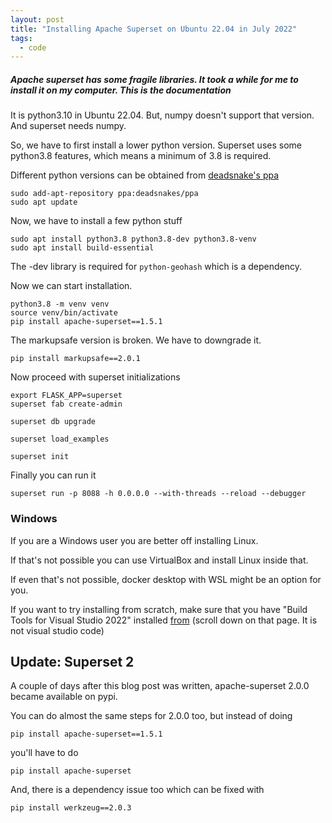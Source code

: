```yaml
---
layout: post
title: "Installing Apache Superset on Ubuntu 22.04 in July 2022"
tags:
  - code
---
```


##### Apache superset has some fragile libraries. It took a while for me to install it on my computer. This is the documentation #####

It is python3.10 in Ubuntu 22.04. But, numpy doesn't support that version. And superset needs numpy.

So, we have to first install a lower python version. Superset uses some python3.8 features, which means a minimum of 3.8 is required.

Different python versions can be obtained from [deadsnake's ppa](https://launchpad.net/%7Edeadsnakes/+archive/ubuntu/ppa)

```
sudo add-apt-repository ppa:deadsnakes/ppa
sudo apt update
```

Now, we have to install a few python stuff

```
sudo apt install python3.8 python3.8-dev python3.8-venv
sudo apt install build-essential
```

The -dev library is required for `python-geohash` which is a dependency.

Now we can start installation.

```
python3.8 -m venv venv
source venv/bin/activate
pip install apache-superset==1.5.1
```

The markupsafe version is broken. We have to downgrade it.

```
pip install markupsafe==2.0.1
```

Now proceed with superset initializations

```
export FLASK_APP=superset
superset fab create-admin

superset db upgrade

superset load_examples

superset init
```

Finally you can run it

```
superset run -p 8088 -h 0.0.0.0 --with-threads --reload --debugger
```

### Windows

If you are a Windows user you are better off installing Linux.

If that's not possible you can use VirtualBox and install Linux inside that.

If even that's not possible, docker desktop with WSL might be an option for you.

If you want to try installing from scratch, make sure that you have "Build Tools for Visual Studio 2022" installed [from](https://visualstudio.microsoft.com/downloads/?q=build+tools) (scroll down on that page. It is not visual studio code)

## Update: Superset 2

A couple of days after this blog post was written, apache-superset 2.0.0 became available on pypi.

You can do almost the same steps for 2.0.0 too, but instead of doing

```
pip install apache-superset==1.5.1
```

you'll have to do 

```
pip install apache-superset
```

And, there is a dependency issue too which can be fixed with

```
pip install werkzeug==2.0.3
```
